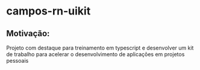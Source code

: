 # campos-rn-uikit

## Motivação:
Projeto com destaque para treinamento em typescript e desenvolver um kit de trabalho para acelerar o desenvolvimento de aplicações em projetos pessoais
